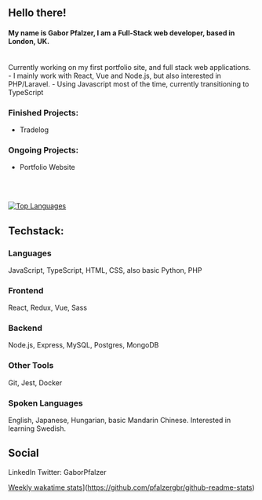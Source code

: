 ## Hello there!
#### My name is Gabor Pfalzer, I am a Full-Stack web developer, based in London, UK. 
<br/>
Currently working on my first portfolio site, and full stack web applications. 
- I mainly work with React, Vue and Node.js, but also interested in PHP/Laravel.
- Using Javascript most of the time, currently transitioning to TypeScript

<br>

### Finished Projects:
- Tradelog

### Ongoing Projects: 
- Portfolio Website

<br/>
<br/>

[![Top Languages](https://github-readme-stats.vercel.app/api/top-langs/?username=pfalzergbr)](https://github.com/pfalzergbr/github-readme-stats)

## Techstack:

### Languages
JavaScript, TypeScript, HTML, CSS, also basic Python, PHP

### Frontend
React, Redux, Vue, Sass
<br/>

### Backend
Node.js, Express, MySQL, Postgres, MongoDB
<br/>

### Other Tools
Git, Jest, Docker
<br/>


### Spoken Languages
English, Japanese, Hungarian, basic Mandarin Chinese. Interested in learning Swedish.

## Social
LinkedIn
Twitter: GaborPfalzer

[Weekly wakatime stats](https://github-readme-stats.vercel.app/api/wakatime?username=pfalzergbr)](https://github.com/pfalzergbr/github-readme-stats)
